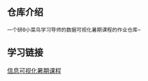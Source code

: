 ## 仓库介绍
    一个研0小菜鸟学习导师的数据可视化暑期课程的作业仓库~
## 学习链接
[信息可视化暑期课程](http://chenhui.li/courses/infovis2022.html)